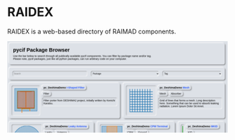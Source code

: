 # RAIDEX

RAIDEX is a web-based directory of RAIMAD components.

![raidex screenshot](img/browser.png)

